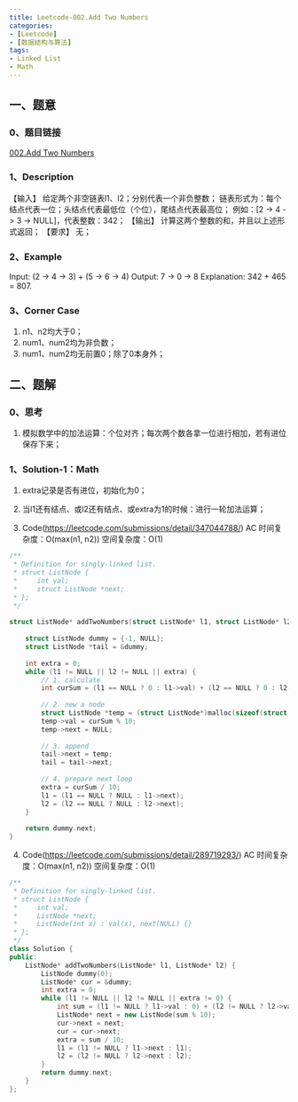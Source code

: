 ```yaml
---
title: Leetcode-002.Add Two Numbers
categories: 
- [Leetcode]
- [数据结构与算法]
tags: 
- Linked List 
- Math
---
```


## 一、题意

### 0、题目链接
[002.Add Two Numbers](https://leetcode.com/problems/add-two-numbers/)

### 1、Description
【输入】
给定两个非空链表l1、l2；分别代表一个非负整数；
链表形式为：每个结点代表一位；头结点代表最低位（个位），尾结点代表最高位；
例如：[2 -> 4 -> 3 -> NULL]，代表整数：342；
【输出】
计算这两个整数的和，并且以上述形式返回；
【要求】
无；

### 2、Example
Input: (2 -> 4 -> 3) + (5 -> 6 -> 4)
Output: 7 -> 0 -> 8
Explanation: 342 + 465 = 807.

<!-- more -->

### 3、Corner Case
1. n1、n2均大于0；
2. num1、num2均为非负数；
3. num1、num2均无前置0；除了0本身外；

## 二、题解

### 0、思考
1. 模拟数学中的加法运算：个位对齐；每次两个数各拿一位进行相加，若有进位保存下来；

### 1、Solution-1：Math
1. extra记录是否有进位，初始化为0；

2. 当l1还有结点、或l2还有结点、或extra为1的时候：进行一轮加法运算；

3. Code(https://leetcode.com/submissions/detail/347044788/)
AC
时间复杂度：O(max(n1, n2))
空间复杂度：O(1)
```C
/**
 * Definition for singly-linked list.
 * struct ListNode {
 *     int val;
 *     struct ListNode *next;
 * };
 */
 
struct ListNode* addTwoNumbers(struct ListNode* l1, struct ListNode* l2) {
    
    struct ListNode dummy = {-1, NULL};
    struct ListNode *tail = &dummy;
 
    int extra = 0;
    while (l1 != NULL || l2 != NULL || extra) {
        // 1. calculate
        int curSum = (l1 == NULL ? 0 : l1->val) + (l2 == NULL ? 0 : l2->val) + extra;
 
        // 2. new a node
        struct ListNode *temp = (struct ListNode*)malloc(sizeof(struct ListNode));
        temp->val = curSum % 10;
        temp->next = NULL;
 
        // 3. append
        tail->next = temp;
        tail = tail->next;
 
        // 4. prepare next loop
        extra = curSum / 10;
        l1 = (l1 == NULL ? NULL : l1->next);
        l2 = (l2 == NULL ? NULL : l2->next);
    }
 
    return dummy.next;
}
```

4. Code(https://leetcode.com/submissions/detail/289719293/)
AC
时间复杂度：O(max(n1, n2))
空间复杂度：O(1)
```C++
/**
 * Definition for singly-linked list.
 * struct ListNode {
 *     int val;
 *     ListNode *next;
 *     ListNode(int x) : val(x), next(NULL) {}
 * };
 */
class Solution {
public:
    ListNode* addTwoNumbers(ListNode* l1, ListNode* l2) {
        ListNode dummy(0);
        ListNode* cur = &dummy;
        int extra = 0;
        while (l1 != NULL || l2 != NULL || extra != 0) {
            int sum = (l1 != NULL ? l1->val : 0) + (l2 != NULL ? l2->val : 0) + extra;
            ListNode* next = new ListNode(sum % 10);
            cur->next = next;
            cur = cur->next;
            extra = sum / 10;
            l1 = (l1 != NULL ? l1->next : l1);
            l2 = (l2 != NULL ? l2->next : l2);
        }
        return dummy.next;
    }
};
```